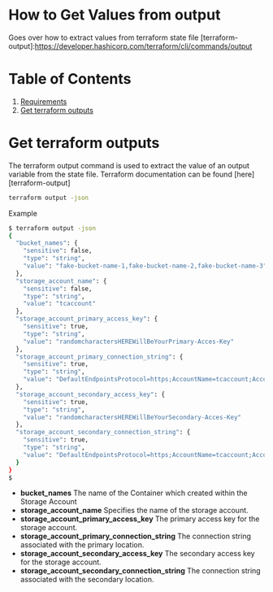 # How to Get Values from output
Goes over how to extract values from terraform state file
[terraform-output]:https://developer.hashicorp.com/terraform/cli/commands/output
# Table of Contents
1. [Requirements](README.md)
2. [Get terraform outputs](#get-terraform-outputs)

# Get terraform outputs
The terraform output command is used to extract the value of an output variable from the state file. Terraform documentation can be found [here][terraform-output]
```sh
terraform output -json
```
Example
```sh
$ terraform output -json
{
  "bucket_names": {
    "sensitive": false,
    "type": "string",
    "value": "fake-bucket-name-1,fake-bucket-name-2,fake-bucket-name-3"
  },
  "storage_account_name": {
    "sensitive": false,
    "type": "string",
    "value": "tcaccount"
  },
  "storage_account_primary_access_key": {
    "sensitive": true,
    "type": "string",
    "value": "randomcharactersHEREWillBeYourPrimary-Acces-Key"
  },
  "storage_account_primary_connection_string": {
    "sensitive": true,
    "type": "string",
    "value": "DefaultEndpointsProtocol=https;AccountName=tcaccount;AccountKey=randomcharactersHEREWillBeYourPrimary-Acces-Key;EndpointSuffix=core.windows.net"
  },
  "storage_account_secondary_access_key": {
    "sensitive": true,
    "type": "string",
    "value": "randomcharactersHEREWillBeYourSecondary-Acces-Key"
  },
  "storage_account_secondary_connection_string": {
    "sensitive": true,
    "type": "string",
    "value": "DefaultEndpointsProtocol=https;AccountName=tcaccount;AccountKey=randomcharactersHEREWillBeYourSecondary-Acces-Key;EndpointSuffix=core.windows.net"
  }
}
$
```
* **bucket_names** The name of the Container which created within the Storage Account
* **storage_account_name** Specifies the name of the storage account.
* **storage_account_primary_access_key** The primary access key for the storage account.
* **storage_account_primary_connection_string** The connection string associated with the primary location.
* **storage_account_secondary_access_key** The secondary access key for the storage account.
* **storage_account_secondary_connection_string** The connection string associated with the secondary location.
